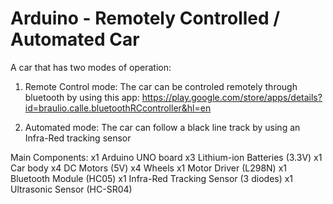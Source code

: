 # Arduino - Remotely Controlled / Automated Car

A car that has two modes of operation:
1. Remote Control mode:
    The car can be controled remotely through bluetooth by using this app:
    https://play.google.com/store/apps/details?id=braulio.calle.bluetoothRCcontroller&hl=en
    
2. Automated mode:
    The car can follow a black line track by using an Infra-Red tracking sensor


Main Components:
x1  Arduino UNO board
x3  Lithium-ion Batteries (3.3V)
x1  Car body
x4  DC Motors (5V)
x4  Wheels
x1  Motor Driver (L298N)
x1  Bluetooth Module (HC05)
x1  Infra-Red Tracking Sensor (3 diodes)
x1  Ultrasonic Sensor (HC-SR04)
